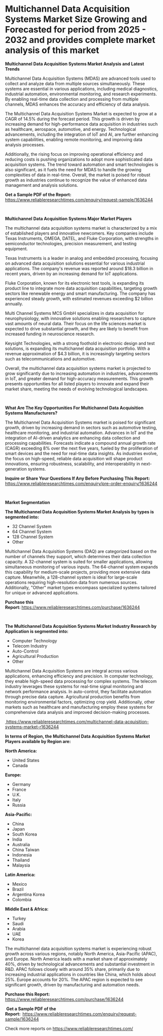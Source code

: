 <p><h1>Multichannel Data Acquisition Systems Market Size Growing and Forecasted for period from 2025 - 2032 and provides complete market analysis of this market</h1></p><p><strong>Multichannel Data Acquisition Systems Market Analysis and Latest Trends</strong></p>
<p><p>Multichannel Data Acquisition Systems (MDAS) are advanced tools used to collect and analyze data from multiple sources simultaneously. These systems are essential in various applications, including medical diagnostics, industrial automation, environmental monitoring, and research experiments. By enabling real-time data collection and processing from multiple channels, MDAS enhances the accuracy and efficiency of data analysis.</p><p>The Multichannel Data Acquisition Systems Market is expected to grow at a CAGR of 14.5% during the forecast period. This growth is driven by increasing demand for high-performance data acquisition in industries such as healthcare, aerospace, automotive, and energy. Technological advancements, including the integration of IoT and AI, are further enhancing system capabilities, enabling remote monitoring, and improving data analysis processes.</p><p>Additionally, the rising focus on improving operational efficiency and reducing costs is pushing organizations to adopt more sophisticated data acquisition systems. The trend toward automation and smart technologies is also significant, as it fuels the need for MDAS to handle the growing complexities of data in real-time. Overall, the market is poised for robust growth as industries continue to recognize the value of enhanced data management and analysis solutions.</p></p>
<p><strong>Get a Sample PDF of the Report:&nbsp;</strong> <a href="https://www.reliableresearchtimes.com/enquiry/request-sample/1636244?utm_campaign=3536&utm_medium=2&utm_source=Github&utm_content=ia&utm_term=23032025&utm_id=multichannel-data-acquisition-systems">https://www.reliableresearchtimes.com/enquiry/request-sample/1636244</a></p>
<p>&nbsp;</p>
<p><strong>Multichannel Data Acquisition Systems Major Market Players</strong></p>
<p><p>The multichannel data acquisition systems market is characterized by a mix of established players and innovative newcomers. Key companies include Texas Instruments, OMEGA, DATEL, and Fluke Corporation, with strengths in semiconductor technologies, precision measurement, and testing equipment.</p><p>Texas Instruments is a leader in analog and embedded processing, focusing on advanced data acquisition solutions essential for various industrial applications. The company's revenue was reported around $18.3 billion in recent years, driven by an increasing demand for IoT applications.</p><p>Fluke Corporation, known for its electronic test tools, is expanding its product line to integrate more data acquisition capabilities, targeting growth sectors like renewable energy and smart manufacturing. The company has experienced steady growth, with estimated revenues exceeding $2 billion annually.</p><p>Multi Channel Systems MCS GmbH specializes in data acquisition for neurophysiology, with innovative solutions enabling researchers to capture vast amounts of neural data. Their focus on the life sciences market is expected to drive substantial growth, and they are likely to benefit from increased funding in neuroscience research.</p><p>Keysight Technologies, with a strong foothold in electronic design and test solutions, is expanding its multichannel data acquisition portfolio. With a revenue approximation of $4.3 billion, it is increasingly targeting sectors such as telecommunications and automotive.</p><p>Overall, the multichannel data acquisition systems market is projected to grow significantly due to increasing automation in industries, advancements in IoT, and greater demand for high-accuracy measurements. This growth presents opportunities for all listed players to innovate and expand their market share, meeting the needs of evolving technological landscapes.</p></p>
<p>&nbsp;</p>
<p><strong>What Are The Key Opportunities For Multichannel Data Acquisition Systems Manufacturers?</strong></p>
<p><p>The Multichannel Data Acquisition Systems market is poised for significant growth, driven by increasing demand in sectors such as automotive testing, healthcare monitoring, and industrial automation. Advances in IoT and the integration of AI-driven analytics are enhancing data collection and processing capabilities. Forecasts indicate a compound annual growth rate (CAGR) exceeding 8% over the next five years, fueled by the proliferation of smart devices and the need for real-time data insights. As industries evolve, the focus on high-speed, reliable data acquisition will shape product innovations, ensuring robustness, scalability, and interoperability in next-generation systems.</p></p>
<p><strong>Inquire or Share Your Questions If Any Before Purchasing This Report:</strong> <a href="https://www.reliableresearchtimes.com/enquiry/pre-order-enquiry/1636244?utm_campaign=3536&utm_medium=2&utm_source=Github&utm_content=ia&utm_term=23032025&utm_id=multichannel-data-acquisition-systems">https://www.reliableresearchtimes.com/enquiry/pre-order-enquiry/1636244</a></p>
<p>&nbsp;</p>
<p><strong>Market Segmentation</strong></p>
<p><strong>The Multichannel Data Acquisition Systems Market Analysis by types is segmented into:</strong></p>
<p><ul><li>32 Channel System</li><li>64 Channel System</li><li>128 Channel System</li><li>Other</li></ul></p>
<p><p>Multichannel Data Acquisition Systems (DAQ) are categorized based on the number of channels they support, which determines their data collection capacity. A 32-channel system is suited for smaller applications, allowing simultaneous monitoring of various inputs. The 64-channel system expands this capability for medium-scale projects, providing more extensive data capture. Meanwhile, a 128-channel system is ideal for large-scale operations requiring high-resolution data from numerous sources. Additionally, "Other" market types encompass specialized systems tailored for unique or advanced applications.</p></p>
<p><strong>Purchase this Report:&nbsp;</strong><a href="https://www.reliableresearchtimes.com/purchase/1636244?utm_campaign=3536&utm_medium=2&utm_source=Github&utm_content=ia&utm_term=23032025&utm_id=multichannel-data-acquisition-systems">https://www.reliableresearchtimes.com/purchase/1636244</a></p>
<p>&nbsp;</p>
<p><strong>The Multichannel Data Acquisition Systems Market Industry Research by Application is segmented into:</strong></p>
<p><ul><li>Computer Technology</li><li>Telecom Industry</li><li>Auto-Control</li><li>Agricultural Production</li><li>Other</li></ul></p>
<p><p>Multichannel Data Acquisition Systems are integral across various applications, enhancing efficiency and precision. In computer technology, they enable high-speed data processing for complex systems. The telecom industry leverages these systems for real-time signal monitoring and network performance analysis. In auto-control, they facilitate automation through precise data capture. Agricultural production benefits from monitoring environmental factors, optimizing crop yield. Additionally, other markets such as healthcare and manufacturing employ these systems for comprehensive data analysis and improved decision-making processes.</p></p>
<p><a href="https://www.reliableresearchtimes.com/multichannel-data-acquisition-systems-market-r1636244?utm_campaign=3536&utm_medium=2&utm_source=Github&utm_content=ia&utm_term=23032025&utm_id=multichannel-data-acquisition-systems">&nbsp;https://www.reliableresearchtimes.com/multichannel-data-acquisition-systems-market-r1636244</a></p>
<p><strong>In terms of Region, the Multichannel Data Acquisition Systems Market Players available by Region are:</strong></p>
<p>
    <p> <strong> North America: </strong>
        <ul>
            <li>United States</li>
            <li>Canada</li>
        </ul>
        </p> 
    <p> <strong> Europe: </strong>
        <ul>
            <li>Germany</li>
            <li>France</li>
            <li>U.K.</li>
            <li>Italy</li>
            <li>Russia</li>
        </ul>
        </p> 
    <p> <strong> Asia-Pacific: </strong>
        <ul>
            <li>China</li>
            <li>Japan</li>
            <li>South Korea</li>
            <li>India</li>
            <li>Australia</li>
            <li>China Taiwan</li>
            <li>Indonesia</li>
            <li>Thailand</li>
            <li>Malaysia</li>
        </ul>
        </p> 
    <p> <strong> Latin America: </strong>
        <ul>
            <li>Mexico</li>
            <li>Brazil</li>
            <li>Argentina Korea</li>
            <li>Colombia</li>
        </ul>
        </p> 
    <p> <strong> Middle East & Africa: </strong>
        <ul>
            <li>Turkey</li>
            <li>Saudi</li>
            <li>Arabia</li>
            <li>UAE</li>
            <li>Korea</li>
        </ul>
    </p>
    </p>
<p><p>The multichannel data acquisition systems market is experiencing robust growth across various regions, notably North America, Asia-Pacific (APAC), and Europe. North America leads with a market share of approximately 40%, driven by technological advancements and substantial investment in R&D. APAC follows closely with around 35% share, primarily due to increasing industrial applications in countries like China, which holds about 25%. Europe accounts for 20%. The APAC region is expected to see significant growth, driven by manufacturing and automation needs.</p></p>
<p><strong>Purchase this Report: </strong><a href="https://www.reliableresearchtimes.com/purchase/1636244?utm_campaign=3536&utm_medium=2&utm_source=Github&utm_content=ia&utm_term=23032025&utm_id=multichannel-data-acquisition-systems">https://www.reliableresearchtimes.com/purchase/1636244</a></p>
<p>&nbsp;<strong>Get a Sample PDF of the Report:&nbsp;&nbsp;</strong><a href="https://www.reliableresearchtimes.com/enquiry/request-sample/1636244?utm_campaign=3536&utm_medium=2&utm_source=Github&utm_content=ia&utm_term=23032025&utm_id=multichannel-data-acquisition-systems">https://www.reliableresearchtimes.com/enquiry/request-sample/1636244</a></p>
<p><strong></strong></p>
<p>Check more reports on <a href="https://www.reliableresearchtimes.com/?utm_campaign=3536&utm_medium=2&utm_source=Github&utm_content=ia&utm_term=23032025&utm_id=multichannel-data-acquisition-systems">https://www.reliableresearchtimes.com/</a></p>